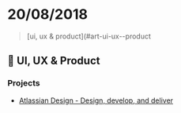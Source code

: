 # 20/08/2018

> [ui, ux & product](#art-ui-ux--product

## :art: UI, UX & Product

### Projects

- [Atlassian Design - Design, develop, and deliver](https://atlassian.design/)